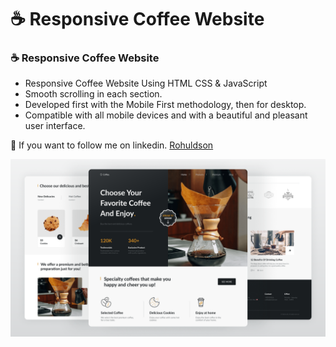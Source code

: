 # ☕ Responsive Coffee Website

### ☕ Responsive Coffee Website

- Responsive Coffee Website Using HTML CSS & JavaScript
- Smooth scrolling in each section.
- Developed first with the Mobile First methodology, then for desktop.
- Compatible with all mobile devices and with a beautiful and pleasant user interface.

💙 If you want to follow me on linkedin. [Rohuldson](edin.com/in/ronald-silva-34873971/)

![preview img](/preview.png)
